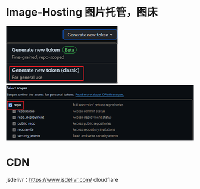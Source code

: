# Image-Hosting 图片托管，图床
![CREAT](https://raw.githubusercontent.com/Celormy/Image-Hosting/main/picgo/20240518174730.png)
![TOKEN](https://raw.githubusercontent.com/Celormy/Image-Hosting/main/picgo/20240518174751.png)
# CDN
jsdelivr：https://www.jsdelivr.com/
cloudflare
